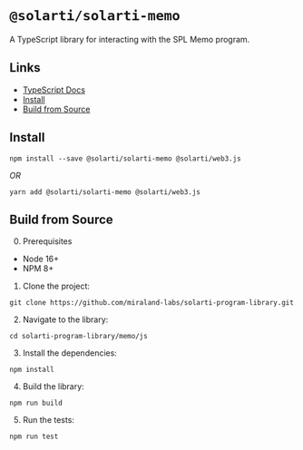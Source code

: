 # `@solarti/solarti-memo`

A TypeScript library for interacting with the SPL Memo program.

## Links

- [TypeScript Docs](https://solana-labs.github.io/solana-program-library/memo/js/)
- [Install](#install)
- [Build from Source](#build-from-source)

## Install

```shell
npm install --save @solarti/solarti-memo @solarti/web3.js
```
_OR_
```shell
yarn add @solarti/solarti-memo @solarti/web3.js
```

## Build from Source

0. Prerequisites

* Node 16+
* NPM 8+

1. Clone the project:
```shell
git clone https://github.com/miraland-labs/solarti-program-library.git
```

2. Navigate to the library:
```shell
cd solarti-program-library/memo/js
```

3. Install the dependencies:
```shell
npm install
```

4. Build the library:
```shell
npm run build
```

5. Run the tests:
```shell
npm run test
```
